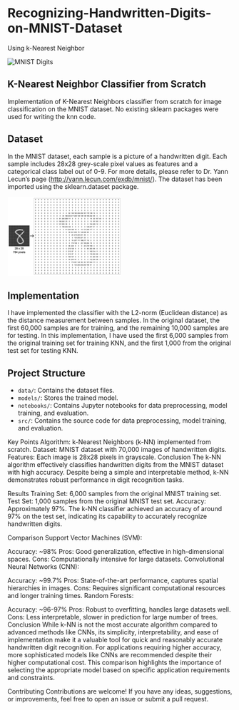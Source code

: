 # Recognizing-Handwritten-Digits-on-MNIST-Dataset
Using k-Nearest Neighbor

![MNIST Digits](https://upload.wikimedia.org/wikipedia/commons/2/27/MnistExamples.png)

## K-Nearest Neighbor Classifier from Scratch

Implementation of K-Nearest Neighbors classifier from scratch for image classification on the MNIST dataset. No existing sklearn packages were used for writing the knn code.

## Dataset

In the MNIST dataset, each sample is a picture of a handwritten digit. Each sample includes 28x28 grey-scale pixel values as features and a categorical class label out of 0-9. For more details, please refer to Dr. Yann Lecun’s page (http://yann.lecun.com/exdb/mnist/). The dataset has been imported using the sklearn.dataset package.

![MNIST Dataset](PICC7C4.png)

## Implementation

I have implemented the classifier with the L2-norm (Euclidean distance) as the distance measurement between samples. In the original dataset, the first 60,000 samples are for training, and the remaining 10,000 samples are for testing. In this implementation, I have used the first 6,000 samples from the original training set for training KNN, and the first 1,000 from the original test set for testing KNN.

## Project Structure

- `data/`: Contains the dataset files.
- `models/`: Stores the trained model.
- `notebooks/`: Contains Jupyter notebooks for data preprocessing, model training, and evaluation.
- `src/`: Contains the source code for data preprocessing, model training, and evaluation.


Key Points
Algorithm: k-Nearest Neighbors (k-NN) implemented from scratch.
Dataset: MNIST dataset with 70,000 images of handwritten digits.
Features: Each image is 28x28 pixels in grayscale.
Conclusion
The k-NN algorithm effectively classifies handwritten digits from the MNIST dataset with high accuracy. Despite being a simple and interpretable method, k-NN demonstrates robust performance in digit recognition tasks.

Results
Training Set: 6,000 samples from the original MNIST training set.
Test Set: 1,000 samples from the original MNIST test set.
Accuracy: Approximately 97%.
The k-NN classifier achieved an accuracy of around 97% on the test set, indicating its capability to accurately recognize handwritten digits.

Comparison
Support Vector Machines (SVM):

Accuracy: ~98%
Pros: Good generalization, effective in high-dimensional spaces.
Cons: Computationally intensive for large datasets.
Convolutional Neural Networks (CNN):

Accuracy: ~99.7%
Pros: State-of-the-art performance, captures spatial hierarchies in images.
Cons: Requires significant computational resources and longer training times.
Random Forests:

Accuracy: ~96-97%
Pros: Robust to overfitting, handles large datasets well.
Cons: Less interpretable, slower in prediction for large number of trees.
Conclusion
While k-NN is not the most accurate algorithm compared to advanced methods like CNNs, its simplicity, interpretability, and ease of implementation make it a valuable tool for quick and reasonably accurate handwritten digit recognition. For applications requiring higher accuracy, more sophisticated models like CNNs are recommended despite their higher computational cost. This comparison highlights the importance of selecting the appropriate model based on specific application requirements and constraints.


Contributing
Contributions are welcome! If you have any ideas, suggestions, or improvements, feel free to open an issue or submit a pull request.
